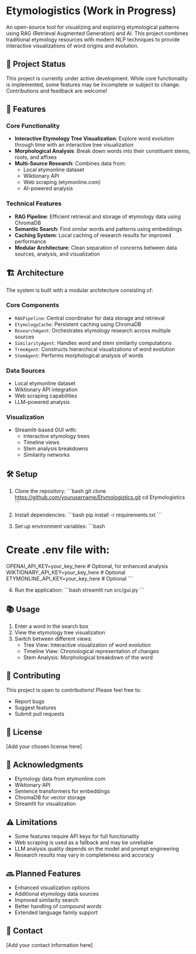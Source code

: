 # Etymologistics (Work in Progress)

An open-source tool for visualizing and exploring etymological patterns using RAG (Retrieval Augmented Generation) and AI. This project combines traditional etymology resources with modern NLP techniques to provide interactive visualizations of word origins and evolution.

## 🚧 Project Status

This project is currently under active development. While core functionality is implemented, some features may be incomplete or subject to change. Contributions and feedback are welcome!

## 🌟 Features

### Core Functionality
- **Interactive Etymology Tree Visualization**: Explore word evolution through time with an interactive tree visualization
- **Morphological Analysis**: Break down words into their constituent stems, roots, and affixes
- **Multi-Source Research**: Combines data from:
  - Local etymonline dataset
  - Wiktionary API
  - Web scraping (etymonline.com)
  - AI-powered analysis

### Technical Features
- **RAG Pipeline**: Efficient retrieval and storage of etymology data using ChromaDB
- **Semantic Search**: Find similar words and patterns using embeddings
- **Caching System**: Local caching of research results for improved performance
- **Modular Architecture**: Clean separation of concerns between data sources, analysis, and visualization

## 🏗️ Architecture

The system is built with a modular architecture consisting of:

### Core Components
- `RAGPipeline`: Central coordinator for data storage and retrieval
- `EtymologyCache`: Persistent caching using ChromaDB
- `ResearchAgent`: Orchestrates etymology research across multiple sources
- `SimilarityAgent`: Handles word and stem similarity computations
- `TreeAgent`: Constructs hierarchical visualizations of word evolution
- `StemAgent`: Performs morphological analysis of words

### Data Sources
- Local etymonline dataset
- Wiktionary API integration
- Web scraping capabilities
- LLM-powered analysis

### Visualization
- Streamlit-based GUI with:
  - Interactive etymology trees
  - Timeline views
  - Stem analysis breakdowns
  - Similarity networks

## 🛠️ Setup

1. Clone the repository:
\`\`\`bash
git clone https://github.com/yourusername/Etymologistics.git
cd Etymologistics
\`\`\`

2. Install dependencies:
\`\`\`bash
pip install -r requirements.txt
\`\`\`

3. Set up environment variables:
\`\`\`bash
# Create .env file with:
OPENAI_API_KEY=your_key_here  # Optional, for enhanced analysis
WIKTIONARY_API_KEY=your_key_here  # Optional
ETYMONLINE_API_KEY=your_key_here  # Optional
\`\`\`

4. Run the application:
\`\`\`bash
streamlit run src/gui.py
\`\`\`

## 📚 Usage

1. Enter a word in the search box
2. View the etymology tree visualization
3. Switch between different views:
   - Tree View: Interactive visualization of word evolution
   - Timeline View: Chronological representation of changes
   - Stem Analysis: Morphological breakdown of the word

## 🤝 Contributing

This project is open to contributions! Please feel free to:
- Report bugs
- Suggest features
- Submit pull requests

## 📝 License

[Add your chosen license here]

## 🙏 Acknowledgments

- Etymology data from etymonline.com
- Wiktionary API
- Sentence transformers for embeddings
- ChromaDB for vector storage
- Streamlit for visualization

## ⚠️ Limitations

- Some features require API keys for full functionality
- Web scraping is used as a fallback and may be unreliable
- LLM analysis quality depends on the model and prompt engineering
- Research results may vary in completeness and accuracy

## 🔜 Planned Features

- Enhanced visualization options
- Additional etymology data sources
- Improved similarity search
- Better handling of compound words
- Extended language family support

## 📧 Contact

[Add your contact information here] 
